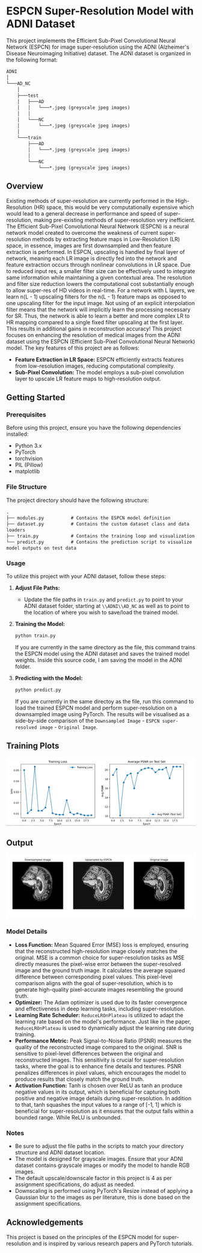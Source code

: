 # ESPCN Super-Resolution Model with ADNI Dataset

This project implements the Efficient Sub-Pixel Convolutional Neural Network (ESPCN) for image super-resolution using the ADNI (Alzheimer's Disease Neuroimaging Initiative) dataset. The ADNI dataset is organized in the following format:

```
ADNI
│
└───AD_NC
    │
    ├───test
    │   ├───AD
    │   │   └───*.jpeg (greyscale jpeg images)
    │   │
    │   └───NC
    │       └───*.jpeg (greyscale jpeg images)
    │
    └───train
        ├───AD
        │   └───*.jpeg (greyscale jpeg images)
        │
        └───NC
            └───*.jpeg (greyscale jpeg images)
```

## Overview

Existing methods of super-resolution are currently performed in the High-Resolution (HR) space, this would be very computationally expensive which
would lead to a general decrease in performance and speed of super-resolution, making pre-existing methods of super-resolution very inefficient.
The Efficient Sub-Pixel Convolutional Neural Network (ESPCN) is a neural network model created to overcome the weakness of current super-resolution
methods by extracting feature maps in Low-Resolution (LR) space, in essence, images are first downsampled and then feature extraction is performed. 
In ESPCN, upscaling is handled by final layer of network, meaning each LR image is directly fed into the network and feature extraction occurs through
nonlinear convolutions in LR space. Due to reduced input res, a smaller filter size can be effectively used to integrate same information while 
maintaining a given contextual area. The resolution and filter size reduction lowers the computational cost substantially enough to allow super-res of 
HD videos in real-time.
For a network with L layers, we learn n(L - 1) upscaling filters for the n(L - 1) feature maps as opposed to one upscaling filter for the input image.
Not using of an explicit interpolation filter means that the network will implicitly learn the processing necessary for SR. Thus, the network is able
to learn a better and more complex LR to HR mapping compared to a single fixed filter upscaling at the first layer. This results in additional gains
in reconstruction accuracy!
This project focuses on enhancing the resolution of medical images from the ADNI dataset using the ESPCN (Efficient Sub-Pixel Convolutional Neural Network) model. The key features of this project are as follows:

- **Feature Extraction in LR Space:** ESPCN efficiently extracts features from low-resolution images, reducing computational complexity.
- **Sub-Pixel Convolution:** The model employs a sub-pixel convolution layer to upscale LR feature maps to high-resolution output.

## Getting Started

### Prerequisites

Before using this project, ensure you have the following dependencies installed:

- Python 3.x
- PyTorch
- torchvision
- PIL (Pillow)
- matplotlib

### File Structure

The project directory should have the following structure:

```
.
├── modules.py          # Contains the ESPCN model definition
├── dataset.py          # Contains the custom dataset class and data loaders
├── train.py            # Contains the training loop and visualization
└── predict.py          # Contains the prediction script to visualize model outputs on test data
```

### Usage

To utilize this project with your ADNI dataset, follow these steps:

1. **Adjust File Paths:**
    - Update the file paths in `train.py` and `predict.py` to point to your ADNI dataset folder, starting at `\\ADNI\\AD_NC` as well as to point
    to the location of where you wish to save/load the trained model.

2. **Training the Model:**
    ```bash
    python train.py
    ```
    If you are currently in the same directory as the file, this command trains the ESPCN model using the ADNI dataset and saves the trained model weights. Inside this source code, I am saving the model in the ADNI folder.

3. **Predicting with the Model:**
    ```bash
    python predict.py
    ```
    If you are currently in the same directoy as the file, run this command to load the trained ESPCN model and perform super-resolution on a downsampled image using PyTorch. The results will be 
    visualised as a side-by-side comparison of the `Downsampled Image` - `ESPCN super-resolved image` - `Original Image`.

## Training Plots
![Alt text](plots.png)

## Output
![Alt text](outputimg.png)

### Model Details

- **Loss Function:** Mean Squared Error (MSE) loss is employed, ensuring that the reconstructed high-resolution image closely matches the original.
                     MSE is a common choice for super-resolution tasks as MSE directly measures the pixel-wise error between the super-resolved
                     image and the ground truth image. It calculates the average squared difference between corresponding pixel values. This pixel-level
                     comparison aligns with the goal of super-resolution, which is to generate high-quality pixel-accurate images resembling the 
                     ground truth.
- **Optimizer:** The Adam optimizer is used due to its faster convergence and effectiveness in deep learning tasks, including super-resolution.
- **Learning Rate Scheduler:** `ReduceLROnPlateau` is utilized to adapt the learning rate based on the model's performance. Just like in the paper,
                               `ReduceLROnPlateau` is used to dynamically adjust the learning rate during training. 
- **Performance Metric:** Peak Signal-to-Noise Ratio (PSNR) measures the quality of the reconstructed image compared to the original. SNR is 
                          sensitive to pixel-level differences between the original and reconstructed images. This sensitivity is crucial for super-resolution tasks, where the goal is to enhance fine details and textures. PSNR penalizes differences in pixel values, which encourages the model to produce results that closely match the ground truth.
- **Activation Function:** Tanh is chosen over ReLU as tanh an produce negative values in its output, which is beneficial for capturing both positive
                           and negative image details during super-resolution. In addition to that, tanh squashes the input values to a range of 
                           [-1, 1] which is beneficial for super-resolution as it ensures that the output falls within a bounded range. While ReLU 
                           is unbounded.

### Notes

- Be sure to adjust the file paths in the scripts to match your directory structure and ADNI dataset location.
- The model is designed for grayscale images. Ensure that your ADNI dataset contains grayscale images or modify the model to handle RGB images.
- The default upscale/downscale factor in this project is 4 as per assignment specifications, do adjust as needed.
- Downscaling is performed using PyTorch's Resize instead of applying a Gaussian blur to the images as per literature, 
  this is done based on the assignment specifications.

## Acknowledgements

This project is based on the principles of the ESPCN model for super-resolution and is inspired by various research papers and PyTorch tutorials.

